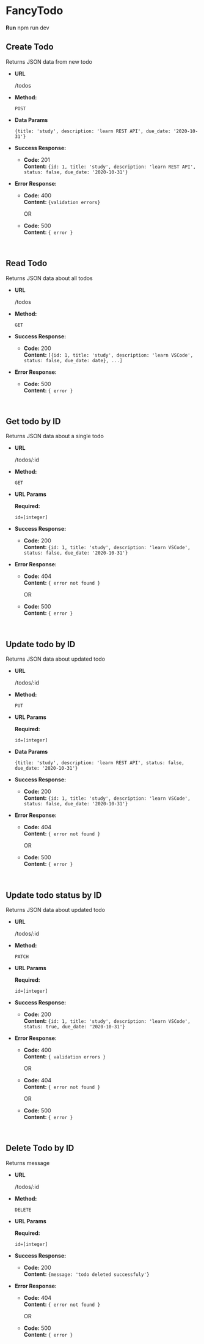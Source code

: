 # FancyTodo

**Run**
npm run dev

**Create Todo**
----
  Returns JSON data from new todo

* **URL**

  /todos

* **Method:**

  `POST`

* **Data Params**

  `{title: 'study', description: 'learn REST API', due_date: '2020-10-31'}`

* **Success Response:**

  * **Code:** 201 <br />
    **Content:** `{id: 1, title: 'study', description: 'learn REST API', status: false, due_date: '2020-10-31'}`
 
* **Error Response:**
  * **Code:** 400 <br />
    **Content:** `{validation errors}`

    OR

  * **Code:** 500 <br />
    **Content:** `{ error }`

<br />

**Read Todo**
----
  Returns JSON data about all todos

* **URL**

  /todos

* **Method:**

  `GET`

* **Success Response:**

  * **Code:** 200 <br />
    **Content:** `[{id: 1, title: 'study', description: 'learn VSCode', status: false, due_date: date}, ...]`
 
* **Error Response:**

  * **Code:** 500 <br />
    **Content:** `{ error }`
    
<br />

**Get todo by ID**
----
  Returns JSON data about a single todo

* **URL**

  /todos/:id

* **Method:**

  `GET`
  
*  **URL Params**

   **Required:**
 
   `id=[integer]`

* **Success Response:**

  * **Code:** 200 <br />
    **Content:** `{id: 1, title: 'study', description: 'learn VSCode', status: false, due_date: '2020-10-31'}`
 
* **Error Response:**

  * **Code:** 404 <br />
    **Content:** `{ error not found }`

    OR

  * **Code:** 500 <br />
    **Content:** `{ error }`

<br />

**Update todo by ID**
----
  Returns JSON data about updated todo

* **URL**

  /todos/:id

* **Method:**

  `PUT`
  
*  **URL Params**

   **Required:**
 
   `id=[integer]`
  
* **Data Params**

  `{title: 'study', description: 'learn REST API', status: false, due_date: '2020-10-31'}`

* **Success Response:**

  * **Code:** 200 <br />
    **Content:** `{id: 1, title: 'study', description: 'learn VSCode', status: false, due_date: '2020-10-31'}`
 
* **Error Response:**

  * **Code:** 404 <br />
    **Content:** `{ error not found }`

    OR

  * **Code:** 500 <br />
    **Content:** `{ error }`  

<br />

**Update todo status by ID**
----
  Returns JSON data about updated todo

* **URL**

  /todos/:id

* **Method:**

  `PATCH`
  
*  **URL Params**

   **Required:**
 
   `id=[integer]`

* **Success Response:**

  * **Code:** 200 <br />
    **Content:** `{id: 1, title: 'study', description: 'learn VSCode', status: true, due_date: '2020-10-31'}`
 
* **Error Response:**

  * **Code:** 400 <br />
    **Content:** `{ validation errors }`

    OR

  * **Code:** 404 <br />
    **Content:** `{ error not found }`

    OR

  * **Code:** 500 <br />
    **Content:** `{ error }`  

<br />

**Delete Todo by ID**
----
  Returns message

* **URL**

  /todos/:id

* **Method:**

  `DELETE`

*  **URL Params**

   **Required:**
 
   `id=[integer]`

* **Success Response:**

  * **Code:** 200 <br />
    **Content:** `{message: 'todo deleted successfuly'}`
 
* **Error Response:**

  * **Code:** 404 <br />
    **Content:** `{ error not found }`

    OR

  * **Code:** 500 <br />
    **Content:** `{ error }`  